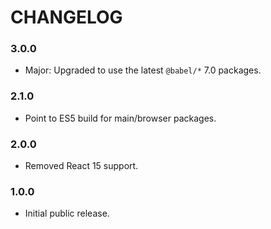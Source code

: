 # CHANGELOG

### 3.0.0

- Major: Upgraded to use the latest `@babel/*` 7.0 packages.

### 2.1.0

- Point to ES5 build for main/browser packages.

### 2.0.0

- Removed React 15 support.

### 1.0.0

- Initial public release.
